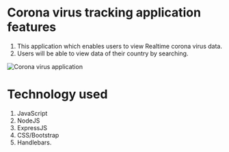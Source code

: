 # Corona virus tracking application features

1. This application which enables users to view Realtime corona virus data.
2. 	Users will be able to view data of their country by searching. 

![Corona virus application](https://res.cloudinary.com/doxenz7xb/image/upload/v1592821609/sc3.jpg)

# Technology used
1. JavaScript
2. NodeJS
3. ExpressJS
4. CSS/Bootstrap
4. Handlebars.

